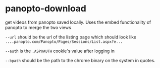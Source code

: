 # panopto-download
get videos from panopto saved locally. Uses the embed functionality of panopto to merge the two views

`--url` should be the url of the listing page which should look like `....panopto.com/Panopto/Pages/Sessions/List.aspx?e...`

`--auth` is the `.ASPXAUTH` cookie's value after logging in

`--bpath` should be the path to the chrome binary on the system in quotes.
